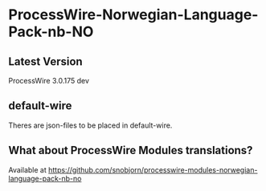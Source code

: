 # ProcessWire-Norwegian-Language-Pack-nb-NO

## Latest Version
ProcessWire 3.0.175 dev

## default-wire
Theres are json-files to be placed in default-wire.

## What about ProcessWire Modules translations?
Available at https://github.com/snobjorn/processwire-modules-norwegian-language-pack-nb-no